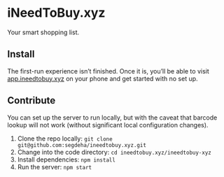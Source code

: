 # iNeedToBuy.xyz

Your smart shopping list.

## Install

The first-run experience isn’t finished. Once it is, you’ll be able to visit [app.ineedtobuy.xyz](https://app.ineedtobuy.xyz) on your phone and get started with no set up.

## Contribute

You can set up the server to run locally, but with the caveat that barcode lookup will not work (without significant local configuration changes).

1. Clone the repo locally: `git clone git@github.com:segdeha/ineedtobuy.xyz.git`
2. Change into the code directory: `cd ineedtobuy.xyz/ineedtobuy-xyz`
3. Install dependencies: `npm install`
4. Run the server: `npm start`
